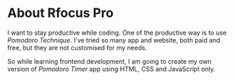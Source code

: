 # About Rfocus Pro

I want to stay productive while coding. One of the productive way is to use _Pomodoro Technique_. I've tried so many app and website, both paid and free, but they are not customised for my needs.

So while learning frontend development, I am going to create my own version of _Pomodoro Timer_ app using HTML, CSS and JavaScript only.
